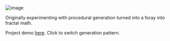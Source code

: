 ![image](https://github.com/user-attachments/assets/4ca8edb2-2d54-4659-b153-f7cb1873b6c4)

Originally experimenting with procedural generation turned into a foray into fractal math. 

Project demo [here](https://itskme.github.io/fractal-generation/). Click to switch generation pattern.
